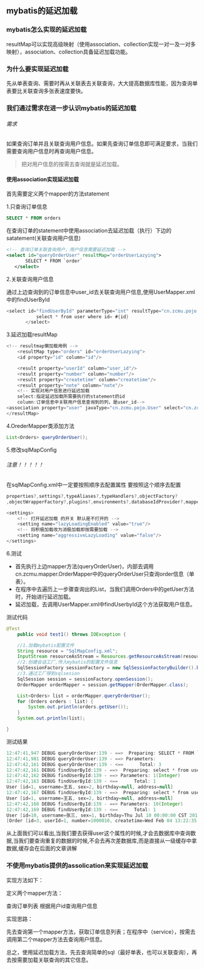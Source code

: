 ## mybatis的延迟加载

### mybatis怎么实现的延迟加载

resultMap可以实现高级映射（使用association、collection实现一对一及一对多映射），association、collection具备延迟加载功能。

### 为什么要实现延迟加载

先从单表查询、需要时再从关联表去关联查询，大大提高数据库性能，因为查询单表要比关联查询多张表速度要快。

### 我们通过需求在进一步认识mybatis的延迟加载

###### 需求

如果查询订单并且关联查询用户信息。如果先查询订单信息即可满足要求，当我们需要查询用户信息时再查询用户信息。
> 把对用户信息的按需去查询就是延迟加载。

#### 使用association实现延迟加载

首先需要定义两个mapper的方法statement

 1.只查询订单信息
 
 ```sql
SELECT * FROM orders
``` 
 在查询订单的statement中使用association去延迟加载（执行）下边的satatement(关联查询用户信息) 
 
 ```xml
<!-- 查询订单关联查询用户，用户信息需要延迟加载 -->
<select id="queryOrderUser" resultMap="orderUserLazying">
		SELECT * FROM `order`
	</select>
```
 2.关联查询用户信息
 
 通过上边查询到的订单信息中user_id去关联查询用户信息,使用UserMapper.xml中的findUserById
 
 ```java
<select id="findUserById" parameterType="int" resultType="cn.zcmu.pojo.User">
			select * from user where id= #{id}
		</select>
```

3.延迟加载resultMap
```java
<!-- resultmap懒加载用例 -->
	<resultMap type="orders" id="orderUserLazying">
	<id property="id" column="id"/>

	<result property="userId" column="user_id"/>
	<result property="number" column="number"/>
	<result property="createtime" column="createtime"/>
	<result property="note" column="note"/>
	<!-- 实现对用户信息进行延迟加载
	select:指定延迟加载所需要执行的statement的id
	column:订单信息中关联用户信息查询到的列，是user_id-->
<association property="user" javaType="cn.zcmu.pojo.User" select="cn.zcmu.mapper.UserMapper.findUserById" column="user_id"></association>
</resultMap>
```

4.OrederMapper类添加方法

```java
List<Orders> queryOrderUser();
```
5.修改sqlMapConfig

###### 注意！！！！！

在sqlMapConfig.xml中一定要按照顺序去配置属性
要按照这个顺序去配置

```java
properties?,settings?,typeAliases?,typeHandlers?,objectFactory?
,objectWrapperFactory?,plugins?,environments?,databaseIdProvider?,mappers?
```

```java
<settings>
    <!-- 打开延迟加载 的开关 默认是不打开的 -->
    <setting name="lazyLoadingEnabled" value="true"/>
    <!-- 将积极加载改为消极加载即按需要加载 -->
    <setting name="aggressiveLazyLoading" value="false"/>
</settings>

```

6.测试

- 首先执行上边mapper方法(queryOrderUser)，内部去调用cn.zcmu.mapper.OrderMapper中的queryOrderUser只查询order信息（单表）。
- 在程序中去遍历上一步骤查询出的List，当我们调用Orders中的getUser方法时，开始进行延迟加载。
- 延迟加载，去调用UserMapper.xml中findUserbyId这个方法获取用户信息。

测试代码
```java
@Test
	public void test1() throws IOException {

	//1.加载mybatis配置文件
	String resource = "SqlMapConfig.xml";
	InputStream resourceAsStream = Resources.getResourceAsStream(resource);
	//2.创建会话工厂,传入mybatis的配置文件信息
	SqlSessionFactory sessionFactory = new SqlSessionFactoryBuilder().build(resourceAsStream);
	//3.通过工厂得到sqlsesion
	SqlSession session = sessionFactory.openSession();
	OrderMapper orderMapper = session.getMapper(OrderMapper.class);

	List<Orders> list = orderMapper.queryOrderUser();
	for (Orders orders : list) {
		System.out.println(orders.getUser());
	}
	System.out.println(list);

}
```

测试结果

```java
12:47:41,947 DEBUG queryOrderUser:139 - ==>  Preparing: SELECT * FROM `order` 
12:47:41,981 DEBUG queryOrderUser:139 - ==> Parameters: 
12:47:42,161 DEBUG queryOrderUser:139 - <==      Total: 3
12:47:42,161 DEBUG findUserById:139 - ==>  Preparing: select * from user where id= ? 
12:47:42,162 DEBUG findUserById:139 - ==> Parameters: 1(Integer)
12:47:42,163 DEBUG findUserById:139 - <==      Total: 1
User [id=1, username=王五, sex=2, birthday=null, address=null]
12:47:42,167 DEBUG findUserById:139 - ==>  Preparing: select * from user where id= ? 
User [id=1, username=王五, sex=2, birthday=null, address=null]
12:47:42,168 DEBUG findUserById:139 - ==> Parameters: 10(Integer)
12:47:42,169 DEBUG findUserById:139 - <==      Total: 1
User [id=10, username=张三, sex=1, birthday=Thu Jul 10 00:00:00 CST 2014, address=北京市]
[Order [id=3, userId=1, number=1000010, createtime=Wed Feb 04 13:22:35 CST 2015, note=null], Order [id=4, userId=1, number=1000011, createtime=Tue Feb 03 13:22:41 CST 2015, note=null], Order [id=5, userId=10, number=1000012, createtime=Thu Feb 12 16:13:23 CST 2015, note=null]]

```

从上面我们可以看出,当我们要去获得user这个属性的时候,才会去数据库中查询数据,当我们要查询重复的数据的时候,不会去再次差数据库,而是直接从一级缓存中拿数据,缓存会在后面的文章讲解

### 不使用mybatis提供的assolication来实现延迟加载
实现方法如下：

定义两个mapper方法：


查询订单列表
根据用户id查询用户信息


实现思路：

先去查询第一个mapper方法，获取订单信息列表；在程序中（service），按需去调用第二个mapper方法去查询用户信息。

总之，使用延迟加载方法，先去查询简单的sql（最好单表，也可以关联查询），再去按需要加载关联查询的其它信息。


